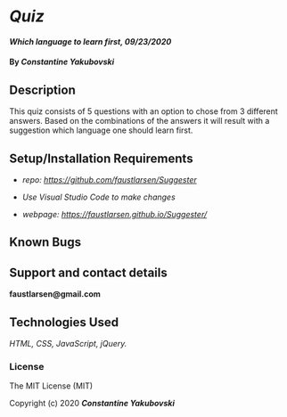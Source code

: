 
# _Quiz_

#### _Which language to learn first, 09/23/2020_

#### By _**Constantine Yakubovski**_

## Description

This quiz consists of 5 questions with an option to chose from 3 different answers. Based on the combinations of the answers it will result with a suggestion which language one should learn first.

## Setup/Installation Requirements

*  _repo: https://github.com/faustlarsen/Suggester_

*  _Use Visual Studio Code to make changes_

*  _webpage: https://faustlarsen.github.io/Suggester/_
  


## Known Bugs


 
## Support and contact details

 
__faustlarsen@gmail.com__
  

## Technologies Used

_HTML, CSS, JavaScript, jQuery._

### License

The MIT License (MIT)

Copyright (c) 2020 **_Constantine Yakubovski_**
